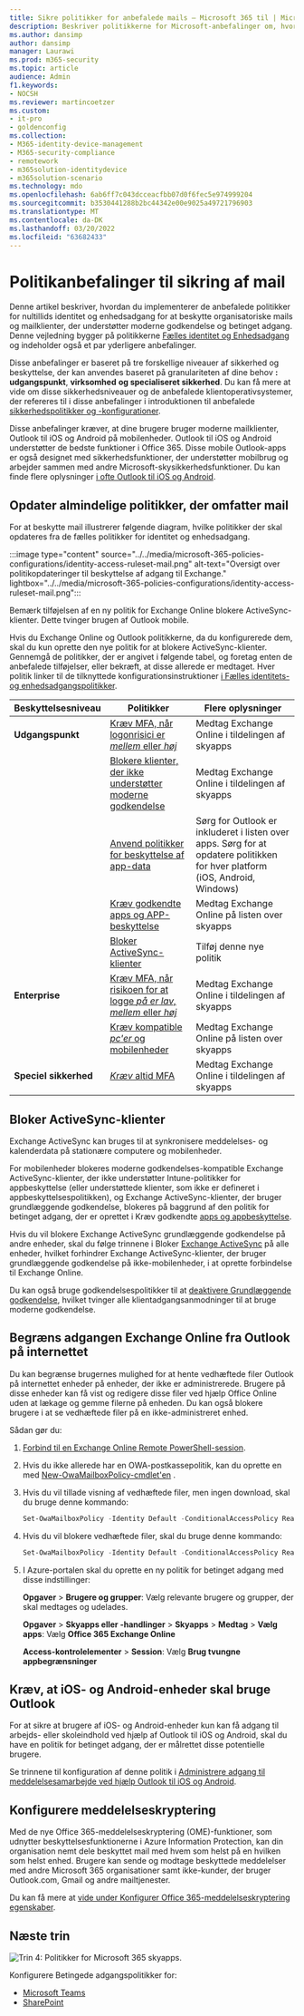 ```yaml
---
title: Sikre politikker for anbefalede mails – Microsoft 365 til | Microsoft Docs
description: Beskriver politikkerne for Microsoft-anbefalinger om, hvordan du anvender mailpolitikker og konfigurationer.
ms.author: dansimp
author: dansimp
manager: Laurawi
ms.prod: m365-security
ms.topic: article
audience: Admin
f1.keywords:
- NOCSH
ms.reviewer: martincoetzer
ms.custom:
- it-pro
- goldenconfig
ms.collection:
- M365-identity-device-management
- M365-security-compliance
- remotework
- m365solution-identitydevice
- m365solution-scenario
ms.technology: mdo
ms.openlocfilehash: 6ab6ff7c043dcceacfbb07d0f6fec5e974999204
ms.sourcegitcommit: b3530441288b2bc44342e00e9025a49721796903
ms.translationtype: MT
ms.contentlocale: da-DK
ms.lasthandoff: 03/20/2022
ms.locfileid: "63682433"
---
```

# <a name="policy-recommendations-for-securing-email"></a>Politikanbefalinger til sikring af mail

Denne artikel beskriver, hvordan du implementerer de anbefalede politikker for nultillids identitet og enhedsadgang for at beskytte organisatoriske mails og mailklienter, der understøtter moderne godkendelse og betinget adgang. Denne vejledning bygger på politikkerne [Fælles identitet og Enhedsadgang](identity-access-policies.md) og indeholder også et par yderligere anbefalinger.

Disse anbefalinger er baseret på tre forskellige niveauer af sikkerhed og beskyttelse, der kan anvendes baseret på granulariteten af dine behov **: udgangspunkt**, **virksomhed** **og specialiseret sikkerhed**. Du kan få mere at vide om disse sikkerhedsniveauer og de anbefalede klientoperativsystemer, der refereres til i disse anbefalinger i introduktionen til anbefalede [sikkerhedspolitikker og -konfigurationer](microsoft-365-policies-configurations.md).

Disse anbefalinger kræver, at dine brugere bruger moderne mailklienter, Outlook til iOS og Android på mobilenheder. Outlook til iOS og Android understøtter de bedste funktioner i Office 365. Disse mobile Outlook-apps er også designet med sikkerhedsfunktioner, der understøtter mobilbrug og arbejder sammen med andre Microsoft-skysikkerhedsfunktioner. Du kan finde flere oplysninger [i ofte Outlook til iOS og Android](/exchange/clients-and-mobile-in-exchange-online/outlook-for-ios-and-android/outlook-for-ios-and-android-faq).

## <a name="update-common-policies-to-include-email"></a>Opdater almindelige politikker, der omfatter mail

For at beskytte mail illustrerer følgende diagram, hvilke politikker der skal opdateres fra de fælles politikker for identitet og enhedsadgang.

:::image type="content" source="../../media/microsoft-365-policies-configurations/identity-access-ruleset-mail.png" alt-text="Oversigt over politikopdateringer til beskyttelse af adgang til Exchange." lightbox="../../media/microsoft-365-policies-configurations/identity-access-ruleset-mail.png":::

Bemærk tilføjelsen af en ny politik for Exchange Online blokere ActiveSync-klienter. Dette tvinger brugen af Outlook mobile.

Hvis du Exchange Online og Outlook politikkerne, da du konfigurerede dem, skal du kun oprette den nye politik for at blokere ActiveSync-klienter. Gennemgå de politikker, der er angivet i følgende tabel, og foretag enten de anbefalede tilføjelser, eller bekræft, at disse allerede er medtaget. Hver politik linker til de tilknyttede konfigurationsinstruktioner [i Fælles identitets- og enhedsadgangspolitikker](identity-access-policies.md).

|Beskyttelsesniveau|Politikker|Flere oplysninger|
|---|---|---|
|**Udgangspunkt**|[Kræv MFA, når logonrisici er *mellem* eller *høj*](identity-access-policies.md#require-mfa-based-on-sign-in-risk)|Medtag Exchange Online i tildelingen af skyapps|
||[Blokere klienter, der ikke understøtter moderne godkendelse](identity-access-policies.md#block-clients-that-dont-support-multi-factor)|Medtag Exchange Online i tildelingen af skyapps|
||[Anvend politikker for beskyttelse af app-data](identity-access-policies.md#apply-app-data-protection-policies)|Sørg for Outlook er inkluderet i listen over apps. Sørg for at opdatere politikken for hver platform (iOS, Android, Windows)|
||[Kræv godkendte apps og APP-beskyttelse](identity-access-policies.md#require-approved-apps-and-app-protection)|Medtag Exchange Online på listen over skyapps|
||[Bloker ActiveSync-klienter](#block-activesync-clients)|Tilføj denne nye politik|
|**Enterprise**|[Kræv MFA, når risikoen for at logge *på er* *lav, mellem* eller *høj*](identity-access-policies.md#require-mfa-based-on-sign-in-risk)|Medtag Exchange Online i tildelingen af skyapps|
||[Kræv kompatible *pc'er* og mobilenheder](identity-access-policies.md#require-compliant-pcs-and-mobile-devices)|Medtag Exchange Online på listen over skyapps|
|**Speciel sikkerhed**|[*Kræv* altid MFA](identity-access-policies.md#require-mfa-based-on-sign-in-risk)|Medtag Exchange Online i tildelingen af skyapps|

## <a name="block-activesync-clients"></a>Bloker ActiveSync-klienter

Exchange ActiveSync kan bruges til at synkronisere meddelelses- og kalenderdata på stationære computere og mobilenheder.

For mobilenheder blokeres moderne godkendelses-kompatible Exchange ActiveSync-klienter, der ikke understøtter Intune-politikker for appbeskyttelse (eller understøttede klienter, som ikke er defineret i appbeskyttelsespolitikken), og Exchange ActiveSync-klienter, der bruger grundlæggende godkendelse, blokeres på baggrund af den politik for betinget adgang, der er oprettet i Kræv godkendte [apps og appbeskyttelse](identity-access-policies.md#require-approved-apps-and-app-protection).

Hvis du vil blokere Exchange ActiveSync grundlæggende godkendelse på andre enheder, skal du følge trinnene i Bloker [Exchange ActiveSync](/azure/active-directory/conditional-access/howto-policy-approved-app-or-app-protection#block-exchange-activesync-on-all-devices) på alle enheder, hvilket forhindrer Exchange ActiveSync-klienter, der bruger grundlæggende godkendelse på ikke-mobilenheder, i at oprette forbindelse til Exchange Online.

Du kan også bruge godkendelsespolitikker til at [deaktivere Grundlæggende godkendelse](/exchange/clients-and-mobile-in-exchange-online/disable-basic-authentication-in-exchange-online), hvilket tvinger alle klientadgangsanmodninger til at bruge moderne godkendelse.

## <a name="limit-access-to-exchange-online-from-outlook-on-the-web"></a>Begræns adgangen Exchange Online fra Outlook på internettet

Du kan begrænse brugernes mulighed for at hente vedhæftede filer Outlook på internettet enheder på enheder, der ikke er administrerede. Brugere på disse enheder kan få vist og redigere disse filer ved hjælp Office Online uden at lækage og gemme filerne på enheden. Du kan også blokere brugere i at se vedhæftede filer på en ikke-administreret enhed.

Sådan gør du:

1. [Forbind til en Exchange Online Remote PowerShell-session](/powershell/exchange/exchange-online/connect-to-exchange-online-powershell/connect-to-exchange-online-powershell).
2. Hvis du ikke allerede har en OWA-postkassepolitik, kan du oprette en med [New-OwaMailboxPolicy-cmdlet'en](/powershell/module/exchange/new-owamailboxpolicy) .
3. Hvis du vil tillade visning af vedhæftede filer, men ingen download, skal du bruge denne kommando:

   ```powershell
   Set-OwaMailboxPolicy -Identity Default -ConditionalAccessPolicy ReadOnly
   ```

4. Hvis du vil blokere vedhæftede filer, skal du bruge denne kommando:

   ```powershell
   Set-OwaMailboxPolicy -Identity Default -ConditionalAccessPolicy ReadOnlyPlusAttachmentsBlocked
   ```

5. I Azure-portalen skal du oprette en ny politik for betinget adgang med disse indstillinger:

   **Opgaver** \> **Brugere og grupper**: Vælg relevante brugere og grupper, der skal medtages og udelades.

   **Opgaver** \> **Skyapps eller -handlinger** \> **Skyapps** \> **Medtag** \> **Vælg apps**: Vælg **Office 365 Exchange Online**

   **Access-kontrolelementer** \> **Session**: Vælg **Brug tvungne appbegrænsninger**

## <a name="require-that-ios-and-android-devices-must-use-outlook"></a>Kræv, at iOS- og Android-enheder skal bruge Outlook

For at sikre at brugere af iOS- og Android-enheder kun kan få adgang til arbejds- eller skoleindhold ved hjælp af Outlook til iOS og Android, skal du have en politik for betinget adgang, der er målrettet disse potentielle brugere.

Se trinnene til konfiguration af denne politik i [Administrere adgang til meddelelsesamarbejde ved hjælp Outlook til iOS og Android](/mem/intune/apps/app-configuration-policies-outlook#apply-conditional-access).

## <a name="set-up-message-encryption"></a>Konfigurere meddelelseskryptering

Med de nye Office 365-meddelelseskryptering (OME)-funktioner, som udnytter beskyttelsesfunktionerne i Azure Information Protection, kan din organisation nemt dele beskyttet mail med hvem som helst på en hvilken som helst enhed. Brugere kan sende og modtage beskyttede meddelelser med andre Microsoft 365 organisationer samt ikke-kunder, der bruger Outlook.com, Gmail og andre mailtjenester.

Du kan få mere at [vide under Konfigurer Office 365-meddelelseskryptering egenskaber](../../compliance/set-up-new-message-encryption-capabilities.md).

## <a name="next-steps"></a>Næste trin

![Trin 4: Politikker for Microsoft 365 skyapps.](../../media/microsoft-365-policies-configurations/identity-device-access-steps-next-step-4.png)

Konfigurere Betingede adgangspolitikker for:

- [Microsoft Teams](teams-access-policies.md)
- [SharePoint](sharepoint-file-access-policies.md)
